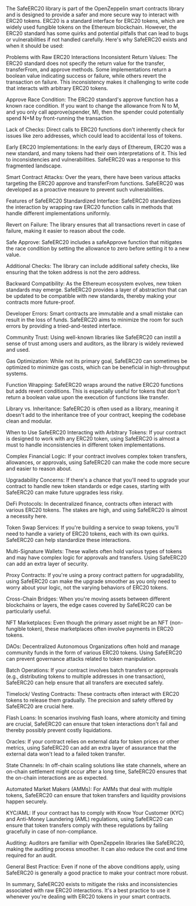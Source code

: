 The SafeERC20 library is part of the OpenZeppelin smart contracts library and is designed to provide a safer and more secure way to interact with ERC20 tokens. ERC20 is a standard interface for ERC20 tokens, which are widely used fungible tokens on the Ethereum blockchain. However, the ERC20 standard has some quirks and potential pitfalls that can lead to bugs or vulnerabilities if not handled carefully. Here's why SafeERC20 exists and when it should be used:


Problems with Raw ERC20 Interactions
Inconsistent Return Values: The ERC20 standard does not specify the return value for the transfer, transferFrom, and approve methods. Some implementations return a boolean value indicating success or failure, while others revert the transaction on failure. This inconsistency makes it challenging to write code that interacts with arbitrary ERC20 tokens.

Approve Race Condition: The ERC20 standard's approve function has a known race condition. If you want to change the allowance from N to M, and you only call approve(spender, M), then the spender could potentially spend N+M by front-running the transaction.

Lack of Checks: Direct calls to ERC20 functions don't inherently check for issues like zero addresses, which could lead to accidental loss of tokens.

Early ERC20 Implementations: In the early days of Ethereum, ERC20 was a new standard, and many tokens had their own interpretations of it. This led to inconsistencies and vulnerabilities. SafeERC20 was a response to this fragmented landscape.

Smart Contract Attacks: Over the years, there have been various attacks targeting the ERC20 approve and transferFrom functions. SafeERC20 was developed as a proactive measure to prevent such vulnerabilities.

Features of SafeERC20
Standardized Interface: SafeERC20 standardizes the interaction by wrapping raw ERC20 function calls in methods that handle different implementations uniformly.

Revert on Failure: The library ensures that all transactions revert in case of failure, making it easier to reason about the code.

Safe Approve: SafeERC20 includes a safeApprove function that mitigates the race condition by setting the allowance to zero before setting it to a new value.

Additional Checks: The library can include additional safety checks, like ensuring that the token address is not the zero address.

Backward Compatibility: As the Ethereum ecosystem evolves, new token standards may emerge. SafeERC20 provides a layer of abstraction that can be updated to be compatible with new standards, thereby making your contracts more future-proof.

Developer Errors: Smart contracts are immutable and a small mistake can result in the loss of funds. SafeERC20 aims to minimize the room for such errors by providing a tried-and-tested interface.

Community Trust: Using well-known libraries like SafeERC20 can instill a sense of trust among users and auditors, as the library is widely reviewed and used.

Gas Optimization: While not its primary goal, SafeERC20 can sometimes be optimized to minimize gas costs, which can be beneficial in high-throughput systems.

Function Wrapping: SafeERC20 wraps around the native ERC20 functions but adds revert conditions. This is especially useful for tokens that don't return a boolean value upon the execution of functions like transfer.

Library vs. Inheritance: SafeERC20 is often used as a library, meaning it doesn't add to the inheritance tree of your contract, keeping the codebase clean and modular.


When to Use SafeERC20
Interacting with Arbitrary Tokens: If your contract is designed to work with any ERC20 token, using SafeERC20 is almost a must to handle inconsistencies in different token implementations.

Complex Financial Logic: If your contract involves complex token transfers, allowances, or approvals, using SafeERC20 can make the code more secure and easier to reason about.

Upgradability Concerns: If there's a chance that you'll need to upgrade your contract to handle new token standards or edge cases, starting with SafeERC20 can make future upgrades less risky.

DeFi Protocols: In decentralized finance, contracts often interact with various ERC20 tokens. The stakes are high, and using SafeERC20 is almost a necessity here.

Token Swap Services: If you're building a service to swap tokens, you'll need to handle a variety of ERC20 tokens, each with its own quirks. SafeERC20 can help standardize these interactions.

Multi-Signature Wallets: These wallets often hold various types of tokens and may have complex logic for approvals and transfers. Using SafeERC20 can add an extra layer of security.

Proxy Contracts: If you're using a proxy contract pattern for upgradability, using SafeERC20 can make the upgrade smoother as you only need to worry about your logic, not the varying behaviors of ERC20 tokens.

Cross-Chain Bridges: When you're moving assets between different blockchains or layers, the edge cases covered by SafeERC20 can be particularly useful.

NFT Marketplaces: Even though the primary asset might be an NFT (non-fungible token), these marketplaces often involve payments in ERC20 tokens.

DAOs: Decentralized Autonomous Organizations often hold and manage community funds in the form of various ERC20 tokens. Using SafeERC20 can prevent governance attacks related to token manipulation.

Batch Operations: If your contract involves batch transfers or approvals (e.g., distributing tokens to multiple addresses in one transaction), SafeERC20 can help ensure that all transfers are executed safely.

Timelock/ Vesting Contracts: These contracts often interact with ERC20 tokens to release them gradually. The precision and safety offered by SafeERC20 are crucial here.

Flash Loans: In scenarios involving flash loans, where atomicity and timing are crucial, SafeERC20 can ensure that token interactions don't fail and thereby possibly prevent costly liquidations.

Oracles: If your contract relies on external data for token prices or other metrics, using SafeERC20 can add an extra layer of assurance that the external data won't lead to a failed token transfer.

State Channels: In off-chain scaling solutions like state channels, where an on-chain settlement might occur after a long time, SafeERC20 ensures that the on-chain interactions are as expected.

Automated Market Makers (AMMs): For AMMs that deal with multiple tokens, SafeERC20 can ensure that token transfers and liquidity provisions happen securely.

KYC/AML: If your contract has to comply with Know Your Customer (KYC) and Anti-Money Laundering (AML) regulations, using SafeERC20 can ensure that token transfers comply with these regulations by failing gracefully in case of non-compliance.

Auditing: Auditors are familiar with OpenZeppelin libraries like SafeERC20, making the auditing process smoother. It can also reduce the cost and time required for an audit.

General Best Practice: Even if none of the above conditions apply, using SafeERC20 is generally a good practice to make your contract more robust.

In summary, SafeERC20 exists to mitigate the risks and inconsistencies associated with raw ERC20 interactions. It's a best practice to use it whenever you're dealing with ERC20 tokens in your smart contracts.